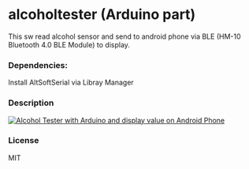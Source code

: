 # alcoholtester (Arduino part)

This sw read alcohol sensor and send to android phone via BLE (HM-10 Bluetooth 4.0 BLE Module) to display.

### Dependencies:
Install AltSoftSerial via Libray Manager

### Description

[![Alcohol Tester with Arduino and display value on Android Phone
](http://img.youtube.com/vi/wEbqAgjFqzo/0.jpg)](https://www.youtube.com/watch?v=wEbqAgjFqzo "Alcohol Tester with Arduino and display value on Android Phone")

### License

MIT

